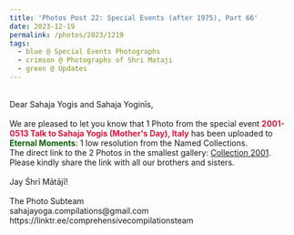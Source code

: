 ```yaml
---
title: 'Photos Post 22: Special Events (after 1975), Part 66'
date: 2023-12-19
permalink: /photos/2023/1219
tags:
  - blue @ Special Events Photographs
  - crimson @ Photographs of Shri Mataji
  - green @ Updates
---
```


<p>
<br>
Dear Sahaja Yogis and Sahaja Yoginīs,<br>
<br>
We are pleased to let you know that 1 Photo from the special event <font color="Crimson"><b>2001-0513 Talk to Sahaja Yogis (Mother's Day), Italy</b></font> has been uploaded to <font color="DarkGreen"><b>Eternal Moments</b></font>: 1 low resolution from the Named Collections.<br>
The direct link to the 2 Photos in the smallest gallery: <a href="https://eternalmoments.smugmug.com/Collections/Edward-Saugstad/2001/">Collection 2001</a>.<br> 
Please kindly share the link with all our brothers and sisters.<br>
<br>
Jay Śhrī Mātājī!<br>
<br>
The Photo Subteam<br>
sahajayoga.compilations@gmail.com<br>
https://linktr.ee/comprehensivecompilationsteam
</p>